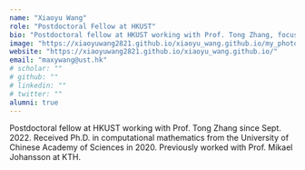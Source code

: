 ```yaml
---
name: "Xiaoyu Wang"
role: "Postdoctoral Fellow at HKUST"
bio: "Postdoctoral fellow at HKUST working with Prof. Tong Zhang, focusing on optimization algorithms and their application in large-scale machine learning."
image: "https://xiaoyuwang2821.github.io/xiaoyu_wang.github.io/my_photo.jpeg"
website: "https://xiaoyuwang2821.github.io/xiaoyu_wang.github.io/"
email: "maxywang@ust.hk"
# scholar: ""
# github: ""
# linkedin: ""
# twitter: ""
alumni: true
---
```


Postdoctoral fellow at HKUST working with Prof. Tong Zhang since Sept. 2022. Received Ph.D. in computational mathematics from the University of Chinese Academy of Sciences in 2020. Previously worked with Prof. Mikael Johansson at KTH.
